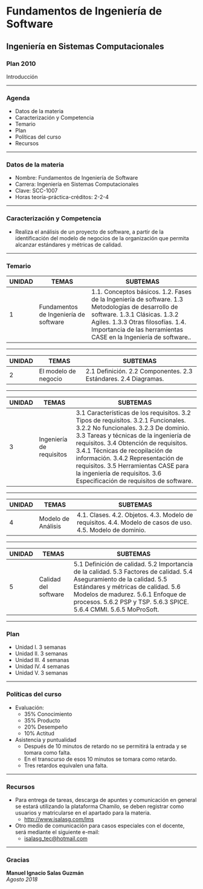 # Fundamentos de Ingeniería de Software
## Ingeniería en Sistemas Computacionales
### Plan 2010
Introducción

---
### Agenda
- Datos de la materia
- Caracterización y Competencia
- Temario
- Plan
- Políticas del curso
- Recursos

---
### Datos de la materia
- Nombre: Fundamentos de Ingeniería de Software
- Carrera: Ingeniería en Sistemas Computacionales
- Clave: SCC-1007
- Horas teoría-práctica-créditos: 2-2-4

---
### Caracterización y Competencia
- Realiza el análisis de un proyecto de software, a partir de la identificación del modelo de negocios de la organización que permita alcanzar estándares y métricas de calidad.

---

### Temario
UNIDAD | TEMAS | SUBTEMAS
-- | -- | --
1 | Fundamentos de Ingeniería de software | 1.1. Conceptos básicos. 1.2. Fases de la Ingeniería de software. 1.3 Metodologías de desarrollo de software. 1.3.1 Clásicas. 1.3.2 Agiles. 1.3.3 Otras filosofías. 1.4. Importancia de las herramientas CASE en la Ingeniería de software..

---
UNIDAD | TEMAS | SUBTEMAS
-- | -- | --
2 | El modelo de negocio | 2.1 Definición. 2.2 Componentes. 2.3 Estándares. 2.4 Diagramas.

---
UNIDAD | TEMAS | SUBTEMAS
-- | -- | --
3 | Ingeniería de requisitos | 3.1 Características de los requisitos. 3.2 Tipos de requisitos. 3.2.1 Funcionales. 3.2.2 No funcionales. 3.2.3 De dominio. 3.3 Tareas y técnicas de la ingeniería de requisitos. 3.4 Obtención de requisitos. 3.4.1 Técnicas de recopilación de información. 3.4.2 Representación de requisitos. 3.5 Herramientas CASE para la ingeniería de requisitos. 3.6 Especificación de requisitos de software.

---
UNIDAD | TEMAS | SUBTEMAS
-- | -- | --
4 | Modelo de Análisis | 4.1. Clases. 4.2. Objetos. 4.3. Modelo de requisitos. 4.4. Modelo de casos de uso. 4.5. Modelo de dominio.

---
UNIDAD | TEMAS | SUBTEMAS
-- | -- | --
5 | Calidad del software | 5.1 Definición de calidad. 5.2 Importancia de la calidad. 5.3 Factores de calidad. 5.4 Aseguramiento de la calidad. 5.5 Estándares y métricas de calidad. 5.6 Modelos de madurez. 5.6.1 Enfoque de procesos. 5.6.2 PSP y TSP. 5.6.3 SPICE. 5.6.4 CMMI. 5.6.5 MoProSoft.

---
### Plan
- Unidad I. 3 semanas
- Unidad II. 3 semanas
- Unidad III. 4 semanas
- Unidad IV. 4 semanas
- Unidad V. 3 semanas

---
### Políticas del curso
- Evaluación:
    - 35% Conocimiento
    - 35% Producto
    - 20% Desempeño
    - 10% Actitud
- Asistencia y puntualidad
    - Después de 10 minutos de retardo no se permitirá la entrada y se tomara como falta.
    - En el transcurso de esos 10 minutos se tomara como retardo.
    - Tres retardos equivalen una falta.

---
### Recursos
- Para entrega de tareas, descarga de apuntes y comunicación en general se estará utilizando la plataforma Chamilo, se deben registrar como usuarios y matricularse en el apartado para la materia.
    - http://www.isalasg.com/lms
- Otro medio de comunicación para casos especiales con el docente, será mediante el siguiente e-mail:
    - isalasg_tec@hotmail.com

---
### Gracias
**Manuel Ignacio Salas Guzmán**  
*Agosto 2018*
